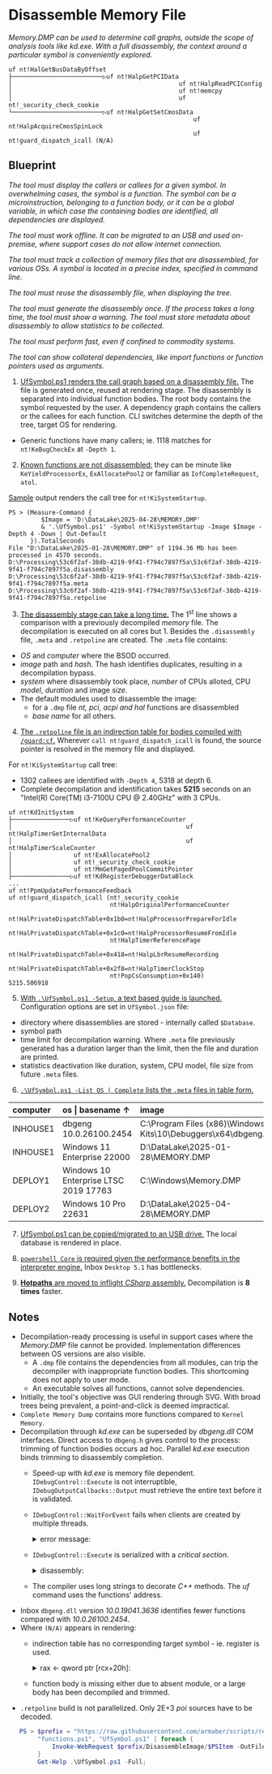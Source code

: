 Disassemble Memory File
===

*Memory.DMP can be used to determine call graphs, outside the scope of analysis tools like kd.exe.
 With a full disassembly, the context around a particular symbol is conveniently explored.*

~~~
uf nt!HalGetBusDataByOffset
├─────────────────────────▷uf nt!HalpGetPCIData
│                                              uf nt!HalpReadPCIConfig
│                                              uf nt!memcpy
│                                              uf nt!_security_check_cookie
└─────────────────────────▷uf nt!HalpGetSetCmosData
                                                   uf nt!HalpAcquireCmosSpinLock
                                                   uf nt!guard_dispatch_icall (N/A)
~~~

Blueprint
-

*The tool must display the callers or callees for a given symbol. In overwhelming cases,
the symbol is a function. The symbol can be a microinstruction, belonging to a function
body, or it can be a global variable, in which case the containing bodies are identified,
all dependencies are displayed.*

*The tool must work offline. It can be migrated to an USB and used on-premise, where
support cases do not allow internet connection.*

*The tool must track a collection of memory files that are disassembled, for various
OSs. A symbol is located in a precise index, specified in command line.*

*The tool must reuse the disassembly file, when displaying the tree.*

*The tool must generate the disassembly once. If the process takes a long time, the tool
must show a warning. The tool must store metadata about disassembly to allow statistics
to be collected.*

*The tool must perform fast, even if confined to commodity systems.*

*The tool can show collateral dependencies, like import functions or function pointers
 used as arguments.*

1. <u>[UfSymbol.ps1](https://github.com/armaber/scripts/tree/disasm/DisassembleImage/UfSymbol.ps1)
renders the call graph based on a disassembly file.</u> The file is generated once, reused
at rendering stage. The disassembly is separated into individual function bodies.
The root body contains the symbol requested by the user. A dependency graph contains
the callers or the callees for each function. CLI switches determine the depth of the
tree, target OS for rendering.

* Generic functions have many callers; ie. 1118 matches for `nt!KeBugCheckEx` at `-Depth 1`.

2. <u>Known functions are not disassembled:</u> they can be minute like `KeYieldProcessorEx`,
`ExAllocatePool2` or familiar as `IofCompleteRequest`, `atol`.

[Sample](https://raw.githubusercontent.com/armaber/scripts/refs/heads/disasm/DisassembleImage/SampleOutput.txt)
output renders the call tree for `nt!KiSystemStartup`.

~~~
PS > (Measure-Command {
         $Image = 'D:\DataLake\2025-04-28\MEMORY.DMP'
         & '.\UfSymbol.ps1' -Symbol nt!KiSystemStartup -Image $Image -Depth 4 -Down | Out-Default
      }).TotalSeconds
File "D:\DataLake\2025-01-28\MEMORY.DMP" of 1194.36 Mb has been processed in 4570 seconds.
D:\Processing\53c6f2af-38db-4219-9f41-f794c7897f5a\53c6f2af-38db-4219-9f41-f794c7897f5a.disassembly
D:\Processing\53c6f2af-38db-4219-9f41-f794c7897f5a\53c6f2af-38db-4219-9f41-f794c7897f5a.meta
D:\Processing\53c6f2af-38db-4219-9f41-f794c7897f5a\53c6f2af-38db-4219-9f41-f794c7897f5a.retpoline
~~~

3. <u>The disassembly stage can take a long time.</u> The 1<sup>st</sup> line shows a comparison with a
previously decompiled *memory* file. The decompilation is executed on all
cores but 1. Besides the `.disassembly` file, `.meta` and `.retpoline` are created.
The `.meta` file contains:

* *OS* and *computer* where the BSOD occurred.
* *image* path and *hash*. The hash identifies duplicates, resulting in a decompilation
  bypass.
* *system* where disassembly took place, *number* of CPUs alloted, CPU *model*, *duration* and
  image *size*.
* The default modules used to disassemble the image:
   * for a `.dmp` file *nt, pci, acpi and hal* functions are disassembled
   * *base name* for all others.

4. <u>The `.retpoline` file is an indirection table for bodies compiled with `/guard:cf`.</u>
Wherever `call nt!guard_dispatch_icall` is found, the source pointer is resolved in
the memory file and displayed.

For `nt!KiSystemStartup` call tree:

* 1302 callees are identified with `-Depth 4`, 5318 at depth 6.
* Complete decompilation and identification takes **5215** seconds on an "Intel(R)
  Core(TM) i3-7100U CPU @ 2.40GHz" with 3 CPUs.

~~~
uf nt!KdInitSystem
├────────────────▷uf nt!KeQueryPerformanceCounter
│                                                uf nt!HalpTimerGetInternalData
│                                                uf nt!HalpTimerScaleCounter
│                 uf nt!ExAllocatePool2
│                 uf nt!_security_check_cookie
│                 uf nt!MmGetPagedPoolCommitPointer
├────────────────▷uf nt!KdRegisterDebuggerDataBlock
...
uf nt!PpmUpdatePerformanceFeedback
uf nt!guard_dispatch_icall (nt!_security_cookie
                            nt!HalpOriginalPerformanceCounter
                            nt!HalPrivateDispatchTable+0x1b0=nt!HalpProcessorPrepareForIdle
                            nt!HalPrivateDispatchTable+0x1c0=nt!HalpProcessorResumeFromIdle
                            nt!HalpTimerReferencePage
                            nt!HalPrivateDispatchTable+0x418=nt!HalpLbrResumeRecording
                            nt!HalPrivateDispatchTable+0x2f8=nt!HalpTimerClockStop
                            nt!PopCsConsumption+0x140)
5215.506918
~~~

5. <u>With `.\UfSymbol.ps1 -Setup`, a text based guide is launched.</u> Configuration
options are set in `UfSymbol.json` file:

* directory where disassemblies are stored - internally called `$Database`. 
* symbol path
* time limit for decompilation warning. Where `.meta` file previously generated
  has a duration larger than the limit, then the file and duration are printed.
* statistics deactivation like duration, system, CPU model, file size from future
  `.meta` files.

6. <u>`.\UfSymbol.ps1 -List OS | Complete` lists the `.meta` files in table form.</u>

|computer|os \| basename &#8593;|image|
|:--------|:---------------|:-----|
| INHOUSE1 | dbgeng 10.0.26100.2454 | C:\\Program Files (x86)\\Windows Kits\\10\\Debuggers\\x64\\dbgeng.dll |
| INHOUSE1 | Windows 11 Enterprise 22000 | D:\\DataLake\\2025-01-28\\MEMORY.DMP |
| DEPLOY1 |  Windows 10 Enterprise LTSC 2019 17763 | C:\\Windows\\Memory.DMP |
| DEPLOY2 | Windows 10 Pro 22631 | D:\\DataLake\\2025-04-28\\MEMORY.DMP |

7. <u>UfSymbol.ps1 can be copied/migrated to an USB drive.</u> The local database is rendered
in place.

8. <u>`powershell Core` is required given the performance benefits in the interpreter engine.</u>
Inbox `Desktop 5.1` has bottlenecks.

9. <u>**Hotpaths** are moved to inflight *CSharp* assembly.</u> Decompilation is **8 times**
faster.

Notes
-

* Decompilation-ready processing is useful in support cases where the *Memory.DMP*
  file cannot be provided. Implementation differences between OS versions are also
  visible.
    * A `.dmp` file contains the dependencies from all modules, can trip the
      decompiler with inappropriate function bodies. This shortcoming does not apply
      to user mode.
    * An executable solves all functions, cannot solve dependencies.
* Initially, the tool's objective was GUI rendering through SVG. With broad trees
  being prevalent, a point-and-click is deemed impractical.
*  `Complete Memory Dump` contains more functions compared to `Kernel Memory`.
* Decompilation through *kd.exe* can be superseded by *dbgeng.dll* COM interfaces.
  Direct access to `dbgeng.h` gives control to the process: trimming of
  function bodies occurs ad hoc. Parallel *kd.exe* execution binds trimming to
  disassembly completion.
  * Speed-up with *kd.exe* is memory file dependent. `IDebugControl::Execute` is not
    interruptible, `IDebugOutputCallbacks::Output` must retrieve the entire text before
    it is validated.
  * `IDebugControl::WaitForEvent` fails when clients are created by multiple threads.
    <details><summary>error message:</summary>
    
    ```
    Can't set dump file contexts
    MachineInfo::SetContext failed - Thread: 000001A2CDA07900  Handle: 1  Id: 1 - Error == 0x8000FFFF
    ```

    </details>
  * `IDebugControl::Execute` is serialized with a *critical section*.
    <details><summary>disassembly:</summary>

    ```
    0:017> k
    # Child-SP          RetAddr               Call Site
    00 00000035`6ed8d300 00007ffa`976b15e0     dbgeng!DebugClient::ExecuteWide+0x23
    01 00000035`6ed8d350 00007ffa`37eccdc5     dbgeng!DebugClient::Execute+0xf0

    0:000> uf dbgeng!DebugClient::ExecuteWide

    00000001`80101bca 488d0dafe97a00  lea     rcx,[dbgeng!g_EngineLock (00000001`808b0580)]
    00000001`80101bd1 48ff15b0e65600  call    qword ptr [dbgeng!_imp_EnterCriticalSection (00000001`80670288)]

    00000001`80101c06 e8990ffdff      call    dbgeng!PushOutCtl (00000001`800d2ba4)
    00000001`80101c23 e8e8f2ffff      call    dbgeng!Execute (00000001`80100f10)
    00000001`80101c2f e81807fdff      call    dbgeng!PopOutCtl (00000001`800d234c)
    00000001`80101c45 e896c2fcff      call    dbgeng!FlushCallbacks (00000001`800cdee0)

    00000001`80101c50 488d0d29e97a00  lea     rcx,[dbgeng!g_EngineLock (00000001`808b0580)]
    00000001`80101c57 48ff1512e65600  call    qword ptr [dbgeng!_imp_LeaveCriticalSection (00000001`80670270)]
    ```

    </details>
  * The compiler uses long strings to decorate *C++* methods. The *uf* command
    uses the functions' address.
* Inbox `dbgeng.dll` version *10.0.19041.3636* identifies fewer functions compared
  with *10.0.26100.2454*.
* Where `(N/A)` appears in rendering:
  * indirection table has no corresponding target symbol - ie. register is used.
    <details><summary>rax &#8592; qword ptr [rcx+20h]:</summary>

    ```
    uf nt!IoCsqRemoveIrp
    fffff803`2c9d0980 48895c2410      mov     qword ptr [rsp+10h],rbx
    fffff803`2c9d0985 4889742418      mov     qword ptr [rsp+18h],rsi
    fffff803`2c9d098a 57              push    rdi
    fffff803`2c9d098b 4883ec20        sub     rsp,20h
    fffff803`2c9d098f 488b4120        mov     rax,qword ptr [rcx+20h]
    fffff803`2c9d0993 488bf2          mov     rsi,rdx
    fffff803`2c9d0996 4883613800      and     qword ptr [rcx+38h],0
    fffff803`2c9d099b 488d542430      lea     rdx,[rsp+30h]
    fffff803`2c9d09a0 488bd9          mov     rbx,rcx
    fffff803`2c9d09a3 c644243000      mov     byte ptr [rsp+30h],0
    fffff803`2c9d09a8 e833f70400      call    nt!guard_dispatch_icall (fffff803`2ca200e0)
    ```

    </details>
  * function body is missing either due to absent module, or a large body has
    been decompiled and trimmed.
* `.retpoline` build is not parallelized. Only 2E+3 *poi* sources have to be decoded.

~~~powershell
   PS > $prefix = "https://raw.githubusercontent.com/armaber/scripts/refs/heads/disasm/";
        "functions.ps1", "UfSymbol.ps1" | foreach {
            Invoke-WebRequest $prefix/DisassembleImage/$PSItem -OutFile $PSItem;
        }
        Get-Help .\UfSymbol.ps1 -Full;
~~~
